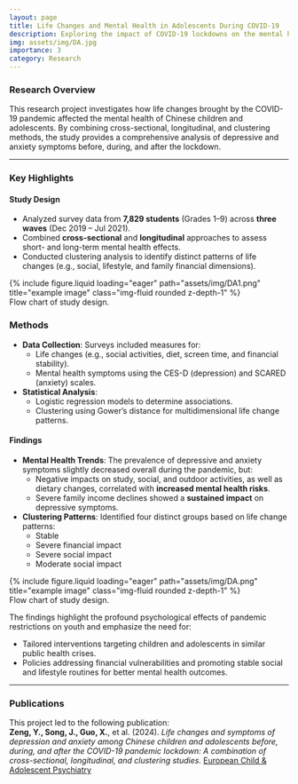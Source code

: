 ```yaml
---
layout: page
title: Life Changes and Mental Health in Adolescents During COVID-19
description: Exploring the impact of COVID-19 lockdowns on the mental health of children and adolescents in China through cross-sectional, longitudinal, and clustering studies.
img: assets/img/DA.jpg
importance: 3
category: Research
---
```


### Research Overview

This research project investigates how life changes brought by the COVID-19 pandemic affected the mental health of Chinese children and adolescents. By combining cross-sectional, longitudinal, and clustering methods, the study provides a comprehensive analysis of depressive and anxiety symptoms before, during, and after the lockdown.

---

### Key Highlights

#### **Study Design**
- Analyzed survey data from **7,829 students** (Grades 1–9) across **three waves** (Dec 2019 – Jul 2021).
- Combined **cross-sectional** and **longitudinal** approaches to assess short- and long-term mental health effects.
- Conducted clustering analysis to identify distinct patterns of life changes (e.g., social, lifestyle, and family financial dimensions).

<div class="row">
    <div class="col-sm mt-3 mt-md-0">
        {% include figure.liquid loading="eager" path="assets/img/DA1.png" title="example image" class="img-fluid rounded z-depth-1" %}
    </div>
</div>
<div class="caption">
    Flow chart of study design.
</div>


### Methods
- **Data Collection**: Surveys included measures for:
  - Life changes (e.g., social activities, diet, screen time, and financial stability).
  - Mental health symptoms using the CES-D (depression) and SCARED (anxiety) scales.
- **Statistical Analysis**:
  - Logistic regression models to determine associations.
  - Clustering using Gower’s distance for multidimensional life change patterns.


#### **Findings**
- **Mental Health Trends**: The prevalence of depressive and anxiety symptoms slightly decreased overall during the pandemic, but:
  - Negative impacts on study, social, and outdoor activities, as well as dietary changes, correlated with **increased mental health risks**.
  - Severe family income declines showed a **sustained impact** on depressive symptoms.
- **Clustering Patterns**: Identified four distinct groups based on life change patterns:
  - Stable
  - Severe financial impact
  - Severe social impact
  - Moderate social impact
 
<div class="row">
    <div class="col-sm mt-3 mt-md-0">
        {% include figure.liquid loading="eager" path="assets/img/DA.png" title="example image" class="img-fluid rounded z-depth-1" %}
    </div>
</div>
<div class="caption">
    Flow chart of study design.
</div>

The findings highlight the profound psychological effects of pandemic restrictions on youth and emphasize the need for:
- Tailored interventions targeting children and adolescents in similar public health crises.
- Policies addressing financial vulnerabilities and promoting stable social and lifestyle routines for better mental health outcomes.

---

### Publications
This project led to the following publication:  
**Zeng, Y., Song, J., Guo, X.**, et al. (2024). *Life changes and symptoms of depression and anxiety among Chinese children and adolescents before, during, and after the COVID-19 pandemic lockdown: A combination of cross-sectional, longitudinal, and clustering studies.* [European Child & Adolescent Psychiatry](https://doi.org/10.1007/s00787-024-02533-4)

